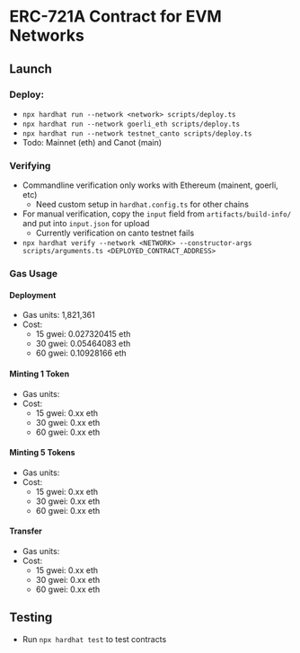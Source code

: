 # ERC-721A Contract for EVM Networks

## Launch

### Deploy:

- `npx hardhat run --network <network> scripts/deploy.ts`
- `npx hardhat run --network goerli_eth scripts/deploy.ts`
- `npx hardhat run --network testnet_canto scripts/deploy.ts`
- Todo: Mainnet (eth) and Canot (main)

### Verifying

- Commandline verification only works with Ethereum (mainent, goerli, etc)
  - Need custom setup in `hardhat.config.ts` for other chains
- For manual verification, copy the `input` field from `artifacts/build-info/` and put into `input.json` for upload
  - Currently verification on canto testnet fails
- `npx hardhat verify --network <NETWORK> --constructor-args scripts/arguments.ts <DEPLOYED_CONTRACT_ADDRESS>`

### Gas Usage

#### Deployment

- Gas units: 1,821,361
- Cost:
  - 15 gwei: 0.027320415 eth
  - 30 gwei: 0.05464083 eth
  - 60 gwei: 0.10928166 eth

#### Minting 1 Token

- Gas units:
- Cost:
  - 15 gwei: 0.xx eth
  - 30 gwei: 0.xx eth
  - 60 gwei: 0.xx eth

#### Minting 5 Tokens

- Gas units:
- Cost:
  - 15 gwei: 0.xx eth
  - 30 gwei: 0.xx eth
  - 60 gwei: 0.xx eth

#### Transfer

- Gas units:
- Cost:
  - 15 gwei: 0.xx eth
  - 30 gwei: 0.xx eth
  - 60 gwei: 0.xx eth

## Testing

- Run `npx hardhat test` to test contracts
